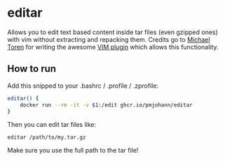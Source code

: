 # editar

Allows you to edit text based content inside tar files (even gzipped ones) with vim without extracting and repacking them.
Credits go to [Michael Toren](https://www.vim.org/account/profile.php?user_id=1328) for writing the awesome [VIM plugin](https://www.vim.org/scripts/script.php?script_id=522) which allows this functionality.

## How to run

Add this snipped to your .bashrc / .profile / .zprofile:

```sh
editar() {
    docker run --rm -it -v $1:/edit ghcr.io/pmjohann/editar
}
```

Then you can edit tar files like:

```editar /path/to/my.tar.gz```

Make sure you use the full path to the tar file!
